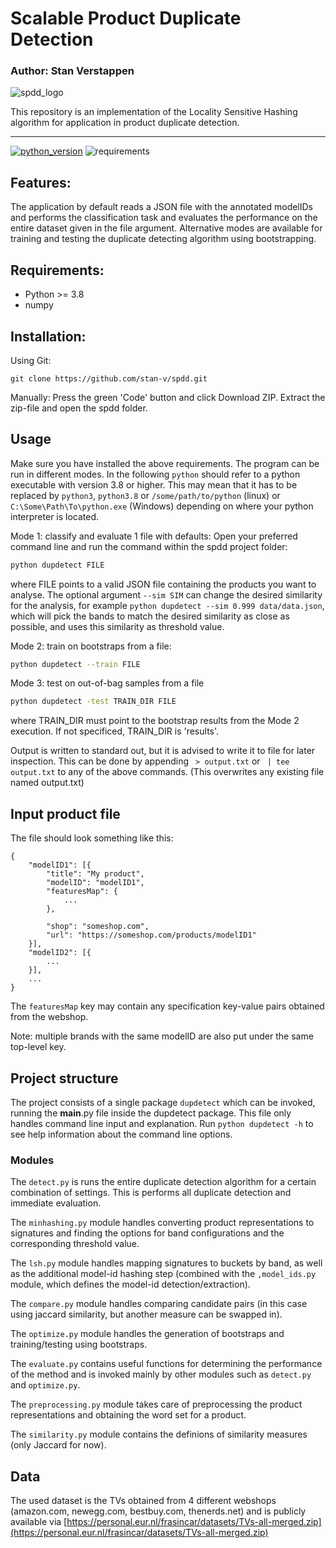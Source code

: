 # Scalable Product Duplicate Detection
### Author: Stan Verstappen

![spdd_logo](https://user-images.githubusercontent.com/33269018/144854214-7832b6ac-e273-4751-b497-23c3bcd981b3.png)

This repository is an implementation of the Locality Sensitive Hashing algorithm for application in product duplicate detection.

-----------------
[![python_version](https://img.shields.io/badge/python-v3.8%2B-green?logo=python)](https://python.org)
![requirements](https://img.shields.io/badge/requires-numpy-green)
## Features:
The application by default reads a JSON file with the annotated modelIDs and performs the classification task and evaluates the performance on the entire dataset given in the file argument. Alternative modes are available for training and testing the duplicate detecting algorithm using bootstrapping.

## Requirements:
 - Python >= 3.8
 - numpy

## Installation:
Using Git:

`git clone https://github.com/stan-v/spdd.git`

Manually:
Press the green 'Code' button and click Download ZIP. Extract the zip-file and open the spdd folder.


## Usage
Make sure you have installed the above requirements.
The program can be run in different modes. In the following `python` should refer to a python executable with version 3.8 or higher. This may mean that it has to be replaced by `python3`, `python3.8` or `/some/path/to/python` (linux) or `C:\Some\Path\To\python.exe` (Windows) depending on where your python interpreter is located. 

Mode 1: classify and evaluate 1 file with defaults:
Open your preferred command line and run the command within the spdd project folder:
```bash
python dupdetect FILE
``` 
where FILE points to a valid JSON file containing the products you want to analyse. 
The optional argument `--sim SIM` can change the desired similarity for the analysis, for example 
`python dupdetect --sim 0.999 data/data.json`, which will pick the bands to match the desired similarity as close as possible, and uses
this similarity as threshold value.

Mode 2: train on bootstraps from a file:
```bash
python dupdetect --train FILE
``` 
Mode 3: test on out-of-bag samples from a file
```bash
python dupdetect -test TRAIN_DIR FILE
``` 
where TRAIN_DIR must point to the bootstrap results from the Mode 2 execution. If not specificed, TRAIN_DIR is 'results'. 

Output is written to standard out, but it is advised to write it to file for later inspection. 
This can be done by appending ` > output.txt` or ` | tee output.txt` to any of the above commands. (This overwrites any existing file named output.txt)

## Input product file
The file should look something like this:

```
{
    "modelID1": [{
        "title": "My product",
        "modelID": "modelID1",
        "featuresMap": {
            ...
        },

        "shop": "someshop.com",
        "url": "https://someshop.com/products/modelID1"
    }],
    "modelID2": [{
        ...
    }],
    ...
}
```
The `featuresMap` key may contain any specification key-value pairs obtained from the webshop.

Note: multiple brands with the same modelID are also put under the same top-level key. 

## Project structure 
The project consists of a single package `dupdetect` which can be invoked, running the __main__.py file inside the dupdetect package.
This file only handles command line input and explanation. Run `python dupdetect -h` to see help information about the command line options. 

### Modules
The `detect.py` is runs the entire duplicate detection algorithm for a certain combination of settings. This is performs all duplicate detection and immediate evaluation. 

The `minhashing.py` module handles converting product representations to signatures and finding the options for band configurations and the corresponding threshold value. 

The `lsh.py` module handles mapping signatures to buckets by band, as well as the additional model-id hashing step (combined with the `,model_ids.py` module, which defines the model-id detection/extraction).

The `compare.py` module handles comparing candidate pairs (in this case using jaccard similarity, but another measure can be swapped in). 

The `optimize.py` module handles the generation of bootstraps and training/testing using bootstraps. 

The `evaluate.py` contains useful functions for determining the performance of the method and is invoked mainly by other modules such as `detect.py` and `optimize.py`.

The `preprocessing.py` module takes care of preprocessing the product representations and obtaining the word set for a product.

The `similarity.py` module contains the definions of similarity measures (only Jaccard for now). 


## Data
The used dataset is the TVs obtained from 4 different webshops (amazon.com, newegg.com, bestbuy.com, thenerds.net) and is publicly available via [https://personal.eur.nl/frasincar/datasets/TVs-all-merged.zip](https://personal.eur.nl/frasincar/datasets/TVs-all-merged.zip)
